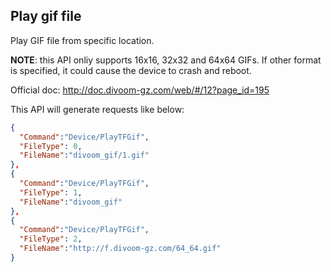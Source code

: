 ## Play gif file

Play GIF file from specific location. 

**NOTE**: this API onliy supports 16x16, 32x32 and 64x64 GIFs. 
If other format is specified, it could cause the device to crash and reboot.

Official doc: <http://doc.divoom-gz.com/web/#/12?page_id=195>

This API will generate requests like below:

```json
{
  "Command":"Device/PlayTFGif",
  "FileType": 0,
  "FileName":"divoom_gif/1.gif"
},
{
  "Command":"Device/PlayTFGif",
  "FileType": 1,
  "FileName":"divoom_gif"
},
{
  "Command":"Device/PlayTFGif",
  "FileType": 2,
  "FileName":"http://f.divoom-gz.com/64_64.gif"
}
```